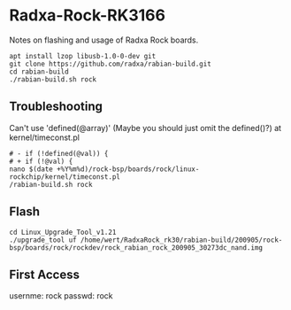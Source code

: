 # Radxa-Rock-RK3166
Notes on flashing and usage of Radxa Rock boards.


````
apt install lzop libusb-1.0-0-dev git
git clone https://github.com/radxa/rabian-build.git
cd rabian-build
./rabian-build.sh rock
````

Troubleshooting
---------------

Can't use 'defined(@array)' (Maybe you should just omit the defined()?) at kernel/timeconst.pl
````
# -	if (!defined(@val)) {
# +	if (!@val) {
nano $(date +%Y%m%d)/rock-bsp/boards/rock/linux-rockchip/kernel/timeconst.pl
/rabian-build.sh rock
````
Flash
-----

````
cd Linux_Upgrade_Tool_v1.21
./upgrade_tool uf /home/wert/RadxaRock_rk30/rabian-build/200905/rock-bsp/boards/rock/rockdev/rock_rabian_rock_200905_30273dc_nand.img
````


First Access
------------

usernme: rock
passwd: rock
